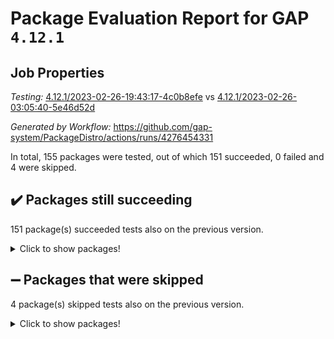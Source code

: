 # Package Evaluation Report for GAP `4.12.1`

## Job Properties

*Testing:* [4.12.1/2023-02-26-19:43:17-4c0b8efe](https://github.com/gap-system/PackageDistro/blob/data/reports/4.12.1/2023-02-26-19:43:17-4c0b8efe) vs [4.12.1/2023-02-26-03:05:40-5e46d52d](https://github.com/gap-system/PackageDistro/blob/data/reports/4.12.1/2023-02-26-03:05:40-5e46d52d)

*Generated by Workflow:* https://github.com/gap-system/PackageDistro/actions/runs/4276454331

In total, 155 packages were tested, out of which 151 succeeded, 0 failed and 4 were skipped.

## :heavy_check_mark: Packages still succeeding

151 package(s) succeeded tests also on the previous version.
<details><summary>Click to show packages!</summary>

- 4ti2interface 2023.02-02 [(success)](https://github.com/gap-system/PackageDistro/actions/runs/4276454331/jobs/7444753783)
- ace 5.6.2 [(success)](https://github.com/gap-system/PackageDistro/actions/runs/4276454331/jobs/7444753829)
- aclib 1.3.2 [(success)](https://github.com/gap-system/PackageDistro/actions/runs/4276454331/jobs/7444753877)
- agt 0.3.1 [(success)](https://github.com/gap-system/PackageDistro/actions/runs/4276454331/jobs/7444753919)
- alnuth 3.2.1 [(success)](https://github.com/gap-system/PackageDistro/actions/runs/4276454331/jobs/7444753957)
- anupq 3.3.0 [(success)](https://github.com/gap-system/PackageDistro/actions/runs/4276454331/jobs/7444753988)
- atlasrep 2.1.6 [(success)](https://github.com/gap-system/PackageDistro/actions/runs/4276454331/jobs/7444754023)
- autodoc 2022.10.20 [(success)](https://github.com/gap-system/PackageDistro/actions/runs/4276454331/jobs/7444754063)
- automata 1.15 [(success)](https://github.com/gap-system/PackageDistro/actions/runs/4276454331/jobs/7444754102)
- automgrp 1.3.2 [(success)](https://github.com/gap-system/PackageDistro/actions/runs/4276454331/jobs/7444754141)
- autpgrp 1.11 [(success)](https://github.com/gap-system/PackageDistro/actions/runs/4276454331/jobs/7444754176)
- cap 2023.02-09 [(success)](https://github.com/gap-system/PackageDistro/actions/runs/4276454331/jobs/7444754215)
- caratinterface 2.3.4 [(success)](https://github.com/gap-system/PackageDistro/actions/runs/4276454331/jobs/7444754263)
- cddinterface 2022.11.01 [(success)](https://github.com/gap-system/PackageDistro/actions/runs/4276454331/jobs/7444754299)
- circle 1.6.6 [(success)](https://github.com/gap-system/PackageDistro/actions/runs/4276454331/jobs/7444754334)
- classicpres 1.22 [(success)](https://github.com/gap-system/PackageDistro/actions/runs/4276454331/jobs/7444754367)
- cohomolo 1.6.11 [(success)](https://github.com/gap-system/PackageDistro/actions/runs/4276454331/jobs/7444754412)
- congruence 1.2.5 [(success)](https://github.com/gap-system/PackageDistro/actions/runs/4276454331/jobs/7444754462)
- corelg 1.56 [(success)](https://github.com/gap-system/PackageDistro/actions/runs/4276454331/jobs/7444754506)
- crime 1.6 [(success)](https://github.com/gap-system/PackageDistro/actions/runs/4276454331/jobs/7444754548)
- crisp 1.4.6 [(success)](https://github.com/gap-system/PackageDistro/actions/runs/4276454331/jobs/7444754580)
- crypting 0.10.4 [(success)](https://github.com/gap-system/PackageDistro/actions/runs/4276454331/jobs/7444754634)
- cryst 4.1.25 [(success)](https://github.com/gap-system/PackageDistro/actions/runs/4276454331/jobs/7444754668)
- crystcat 1.1.10 [(success)](https://github.com/gap-system/PackageDistro/actions/runs/4276454331/jobs/7444754699)
- ctbllib 1.3.4 [(success)](https://github.com/gap-system/PackageDistro/actions/runs/4276454331/jobs/7444754736)
- cubefree 1.19 [(success)](https://github.com/gap-system/PackageDistro/actions/runs/4276454331/jobs/7444754776)
- curlinterface 2.3.1 [(success)](https://github.com/gap-system/PackageDistro/actions/runs/4276454331/jobs/7444754813)
- cvec 2.7.6 [(success)](https://github.com/gap-system/PackageDistro/actions/runs/4276454331/jobs/7444754842)
- datastructures 0.3.0 [(success)](https://github.com/gap-system/PackageDistro/actions/runs/4276454331/jobs/7444754885)
- deepthought 1.0.6 [(success)](https://github.com/gap-system/PackageDistro/actions/runs/4276454331/jobs/7444754924)
- design 1.8 [(success)](https://github.com/gap-system/PackageDistro/actions/runs/4276454331/jobs/7444754954)
- difsets 2.3.1 [(success)](https://github.com/gap-system/PackageDistro/actions/runs/4276454331/jobs/7444754994)
- digraphs 1.6.1 [(success)](https://github.com/gap-system/PackageDistro/actions/runs/4276454331/jobs/7444755029)
- edim 1.3.6 [(success)](https://github.com/gap-system/PackageDistro/actions/runs/4276454331/jobs/7444755081)
- example 4.3.4 [(success)](https://github.com/gap-system/PackageDistro/actions/runs/4276454331/jobs/7444755115)
- examplesforhomalg 2023.02-02 [(success)](https://github.com/gap-system/PackageDistro/actions/runs/4276454331/jobs/7444755167)
- factint 1.6.3 [(success)](https://github.com/gap-system/PackageDistro/actions/runs/4276454331/jobs/7444755206)
- ferret 1.0.9 [(success)](https://github.com/gap-system/PackageDistro/actions/runs/4276454331/jobs/7444755255)
- fga 1.4.0 [(success)](https://github.com/gap-system/PackageDistro/actions/runs/4276454331/jobs/7444755307)
- fining 1.5.5 [(success)](https://github.com/gap-system/PackageDistro/actions/runs/4276454331/jobs/7444755348)
- float 1.0.3 [(success)](https://github.com/gap-system/PackageDistro/actions/runs/4276454331/jobs/7444755392)
- format 1.4.3 [(success)](https://github.com/gap-system/PackageDistro/actions/runs/4276454331/jobs/7444755425)
- forms 1.2.9 [(success)](https://github.com/gap-system/PackageDistro/actions/runs/4276454331/jobs/7444755467)
- fplsa 1.2.6 [(success)](https://github.com/gap-system/PackageDistro/actions/runs/4276454331/jobs/7444755517)
- fr 2.4.12 [(success)](https://github.com/gap-system/PackageDistro/actions/runs/4276454331/jobs/7444755555)
- francy 1.2.5 [(success)](https://github.com/gap-system/PackageDistro/actions/runs/4276454331/jobs/7444755605)
- fwtree 1.3 [(success)](https://github.com/gap-system/PackageDistro/actions/runs/4276454331/jobs/7444755652)
- gapdoc 1.6.6 [(success)](https://github.com/gap-system/PackageDistro/actions/runs/4276454331/jobs/7444755697)
- gauss 2023.02-02 [(success)](https://github.com/gap-system/PackageDistro/actions/runs/4276454331/jobs/7444755741)
- gaussforhomalg 2023.02-02 [(success)](https://github.com/gap-system/PackageDistro/actions/runs/4276454331/jobs/7444755786)
- gbnp 1.0.5 [(success)](https://github.com/gap-system/PackageDistro/actions/runs/4276454331/jobs/7444755831)
- generalizedmorphismsforcap 2023.01-01 [(success)](https://github.com/gap-system/PackageDistro/actions/runs/4276454331/jobs/7444755862)
- genss 1.6.8 [(success)](https://github.com/gap-system/PackageDistro/actions/runs/4276454331/jobs/7444755909)
- gradedmodules 2023.02-02 [(success)](https://github.com/gap-system/PackageDistro/actions/runs/4276454331/jobs/7444755955)
- gradedringforhomalg 2023.02-02 [(success)](https://github.com/gap-system/PackageDistro/actions/runs/4276454331/jobs/7444755987)
- grape 4.9.0 [(success)](https://github.com/gap-system/PackageDistro/actions/runs/4276454331/jobs/7444756032)
- groupoids 1.73 [(success)](https://github.com/gap-system/PackageDistro/actions/runs/4276454331/jobs/7444756071)
- grpconst 2.6.4 [(success)](https://github.com/gap-system/PackageDistro/actions/runs/4276454331/jobs/7444756103)
- guarana 0.96.3 [(success)](https://github.com/gap-system/PackageDistro/actions/runs/4276454331/jobs/7444756134)
- guava 3.18 [(success)](https://github.com/gap-system/PackageDistro/actions/runs/4276454331/jobs/7444756180)
- hap 1.52 [(success)](https://github.com/gap-system/PackageDistro/actions/runs/4276454331/jobs/7444756212)
- hapcryst 0.1.15 [(success)](https://github.com/gap-system/PackageDistro/actions/runs/4276454331/jobs/7444756250)
- hecke 1.5.3 [(success)](https://github.com/gap-system/PackageDistro/actions/runs/4276454331/jobs/7444756293)
- help 3.5 [(success)](https://github.com/gap-system/PackageDistro/actions/runs/4276454331/jobs/7444756326)
- homalg 2023.02-03 [(success)](https://github.com/gap-system/PackageDistro/actions/runs/4276454331/jobs/7444756358)
- homalgtocas 2023.02-02 [(success)](https://github.com/gap-system/PackageDistro/actions/runs/4276454331/jobs/7444756397)
- idrel 2.45 [(success)](https://github.com/gap-system/PackageDistro/actions/runs/4276454331/jobs/7444756429)
- images 1.3.1 [(success)](https://github.com/gap-system/PackageDistro/actions/runs/4276454331/jobs/7444756475)
- intpic 0.3.0 [(success)](https://github.com/gap-system/PackageDistro/actions/runs/4276454331/jobs/7444756518)
- io 4.8.1 [(success)](https://github.com/gap-system/PackageDistro/actions/runs/4276454331/jobs/7444756576)
- io_forhomalg 2023.02-02 [(success)](https://github.com/gap-system/PackageDistro/actions/runs/4276454331/jobs/7444756610)
- irredsol 1.4.4 [(success)](https://github.com/gap-system/PackageDistro/actions/runs/4276454331/jobs/7444756663)
- json 2.1.1 [(success)](https://github.com/gap-system/PackageDistro/actions/runs/4276454331/jobs/7444756691)
- jupyterkernel 1.5.0 [(success)](https://github.com/gap-system/PackageDistro/actions/runs/4276454331/jobs/7444756721)
- jupyterviz 1.5.6 [(success)](https://github.com/gap-system/PackageDistro/actions/runs/4276454331/jobs/7444756754)
- kan 1.35 [(success)](https://github.com/gap-system/PackageDistro/actions/runs/4276454331/jobs/7444756775)
- kbmag 1.5.11 [(success)](https://github.com/gap-system/PackageDistro/actions/runs/4276454331/jobs/7444756805)
- laguna 3.9.6 [(success)](https://github.com/gap-system/PackageDistro/actions/runs/4276454331/jobs/7444756834)
- liealgdb 2.2.1 [(success)](https://github.com/gap-system/PackageDistro/actions/runs/4276454331/jobs/7444756857)
- liepring 2.8 [(success)](https://github.com/gap-system/PackageDistro/actions/runs/4276454331/jobs/7444756903)
- liering 2.4.2 [(success)](https://github.com/gap-system/PackageDistro/actions/runs/4276454331/jobs/7444756947)
- linearalgebraforcap 2023.02-03 [(success)](https://github.com/gap-system/PackageDistro/actions/runs/4276454331/jobs/7444756997)
- localizeringforhomalg 2023.02-02 [(success)](https://github.com/gap-system/PackageDistro/actions/runs/4276454331/jobs/7444757047)
- loops 3.4.3 [(success)](https://github.com/gap-system/PackageDistro/actions/runs/4276454331/jobs/7444757101)
- lpres 1.0.3 [(success)](https://github.com/gap-system/PackageDistro/actions/runs/4276454331/jobs/7444757132)
- majoranaalgebras 1.5.1 [(success)](https://github.com/gap-system/PackageDistro/actions/runs/4276454331/jobs/7444757167)
- mapclass 1.4.6 [(success)](https://github.com/gap-system/PackageDistro/actions/runs/4276454331/jobs/7444757199)
- matgrp 0.70 [(success)](https://github.com/gap-system/PackageDistro/actions/runs/4276454331/jobs/7444757233)
- matricesforhomalg 2023.02-02 [(success)](https://github.com/gap-system/PackageDistro/actions/runs/4276454331/jobs/7444757264)
- modisom 2.5.3 [(success)](https://github.com/gap-system/PackageDistro/actions/runs/4276454331/jobs/7444757296)
- modulepresentationsforcap 2023.02-01 [(success)](https://github.com/gap-system/PackageDistro/actions/runs/4276454331/jobs/7444757331)
- modules 2023.02-02 [(success)](https://github.com/gap-system/PackageDistro/actions/runs/4276454331/jobs/7444757364)
- monoidalcategories 2023.02-04 [(success)](https://github.com/gap-system/PackageDistro/actions/runs/4276454331/jobs/7444757390)
- nconvex 2022.09-01 [(success)](https://github.com/gap-system/PackageDistro/actions/runs/4276454331/jobs/7444757410)
- nilmat 1.4.2 [(success)](https://github.com/gap-system/PackageDistro/actions/runs/4276454331/jobs/7444757447)
- nock 1.5 [(success)](https://github.com/gap-system/PackageDistro/actions/runs/4276454331/jobs/7444757477)
- normalizinterface 1.3.5 [(success)](https://github.com/gap-system/PackageDistro/actions/runs/4276454331/jobs/7444757513)
- nq 2.5.9 [(success)](https://github.com/gap-system/PackageDistro/actions/runs/4276454331/jobs/7444757555)
- numericalsgps 1.3.1 [(success)](https://github.com/gap-system/PackageDistro/actions/runs/4276454331/jobs/7444757597)
- openmath 11.5.3 [(success)](https://github.com/gap-system/PackageDistro/actions/runs/4276454331/jobs/7444757636)
- orb 4.9.0 [(success)](https://github.com/gap-system/PackageDistro/actions/runs/4276454331/jobs/7444757681)
- packagemanager 1.4.0 [(success)](https://github.com/gap-system/PackageDistro/actions/runs/4276454331/jobs/7444757749)
- patternclass 2.4.3 [(success)](https://github.com/gap-system/PackageDistro/actions/runs/4276454331/jobs/7444757807)
- permut 2.0.4 [(success)](https://github.com/gap-system/PackageDistro/actions/runs/4276454331/jobs/7444757849)
- polenta 1.3.10 [(success)](https://github.com/gap-system/PackageDistro/actions/runs/4276454331/jobs/7444757897)
- polymaking 0.8.6 [(success)](https://github.com/gap-system/PackageDistro/actions/runs/4276454331/jobs/7444757950)
- primgrp 3.4.4 [(success)](https://github.com/gap-system/PackageDistro/actions/runs/4276454331/jobs/7444757993)
- profiling 2.5.2 [(success)](https://github.com/gap-system/PackageDistro/actions/runs/4276454331/jobs/7444758040)
- qpa 1.34 [(success)](https://github.com/gap-system/PackageDistro/actions/runs/4276454331/jobs/7444758105)
- quagroup 1.8.3 [(success)](https://github.com/gap-system/PackageDistro/actions/runs/4276454331/jobs/7444758153)
- radiroot 2.9 [(success)](https://github.com/gap-system/PackageDistro/actions/runs/4276454331/jobs/7444758204)
- rcwa 4.7.1 [(success)](https://github.com/gap-system/PackageDistro/actions/runs/4276454331/jobs/7444758292)
- rds 1.8 [(success)](https://github.com/gap-system/PackageDistro/actions/runs/4276454331/jobs/7444758354)
- recog 1.4.2 [(success)](https://github.com/gap-system/PackageDistro/actions/runs/4276454331/jobs/7444758410)
- repndecomp 1.3.0 [(success)](https://github.com/gap-system/PackageDistro/actions/runs/4276454331/jobs/7444758455)
- repsn 3.1.0 [(success)](https://github.com/gap-system/PackageDistro/actions/runs/4276454331/jobs/7444758505)
- resclasses 4.7.3 [(success)](https://github.com/gap-system/PackageDistro/actions/runs/4276454331/jobs/7444758551)
- ringsforhomalg 2023.02-03 [(success)](https://github.com/gap-system/PackageDistro/actions/runs/4276454331/jobs/7444758606)
- sco 2023.02-02 [(success)](https://github.com/gap-system/PackageDistro/actions/runs/4276454331/jobs/7444758649)
- scscp 2.4.1 [(success)](https://github.com/gap-system/PackageDistro/actions/runs/4276454331/jobs/7444758692)
- semigroups 5.2.0 [(success)](https://github.com/gap-system/PackageDistro/actions/runs/4276454331/jobs/7444758732)
- sglppow 2.3 [(success)](https://github.com/gap-system/PackageDistro/actions/runs/4276454331/jobs/7444758765)
- sgpviz 0.999.5 [(success)](https://github.com/gap-system/PackageDistro/actions/runs/4276454331/jobs/7444758803)
- simpcomp 2.1.14 [(success)](https://github.com/gap-system/PackageDistro/actions/runs/4276454331/jobs/7444758850)
- singular 2023.02.09 [(success)](https://github.com/gap-system/PackageDistro/actions/runs/4276454331/jobs/7444758893)
- sl2reps 1.1 [(success)](https://github.com/gap-system/PackageDistro/actions/runs/4276454331/jobs/7444758932)
- sla 1.5.3 [(success)](https://github.com/gap-system/PackageDistro/actions/runs/4276454331/jobs/7444758967)
- smallgrp 1.5.2 [(success)](https://github.com/gap-system/PackageDistro/actions/runs/4276454331/jobs/7444759026)
- smallsemi 0.6.13 [(success)](https://github.com/gap-system/PackageDistro/actions/runs/4276454331/jobs/7444759062)
- sonata 2.9.6 [(success)](https://github.com/gap-system/PackageDistro/actions/runs/4276454331/jobs/7444759103)
- sophus 1.27 [(success)](https://github.com/gap-system/PackageDistro/actions/runs/4276454331/jobs/7444759164)
- spinsym 1.5.2 [(success)](https://github.com/gap-system/PackageDistro/actions/runs/4276454331/jobs/7444759193)
- standardff 0.9.4 [(success)](https://github.com/gap-system/PackageDistro/actions/runs/4276454331/jobs/7444759226)
- symbcompcc 1.3.2 [(success)](https://github.com/gap-system/PackageDistro/actions/runs/4276454331/jobs/7444759264)
- thelma 1.3 [(success)](https://github.com/gap-system/PackageDistro/actions/runs/4276454331/jobs/7444759297)
- tomlib 1.2.9 [(success)](https://github.com/gap-system/PackageDistro/actions/runs/4276454331/jobs/7444759338)
- toolsforhomalg 2023.02-04 [(success)](https://github.com/gap-system/PackageDistro/actions/runs/4276454331/jobs/7444759386)
- toric 1.9.5 [(success)](https://github.com/gap-system/PackageDistro/actions/runs/4276454331/jobs/7444759415)
- toricvarieties 2022.07.13 [(success)](https://github.com/gap-system/PackageDistro/actions/runs/4276454331/jobs/7444759459)
- transgrp 3.6.3 [(success)](https://github.com/gap-system/PackageDistro/actions/runs/4276454331/jobs/7444759490)
- ugaly 4.0.3 [(success)](https://github.com/gap-system/PackageDistro/actions/runs/4276454331/jobs/7444759524)
- unipot 1.5 [(success)](https://github.com/gap-system/PackageDistro/actions/runs/4276454331/jobs/7444759564)
- unitlib 4.2.0 [(success)](https://github.com/gap-system/PackageDistro/actions/runs/4276454331/jobs/7444759596)
- utils 0.82 [(success)](https://github.com/gap-system/PackageDistro/actions/runs/4276454331/jobs/7444759627)
- uuid 0.7 [(success)](https://github.com/gap-system/PackageDistro/actions/runs/4276454331/jobs/7444759663)
- walrus 0.9991 [(success)](https://github.com/gap-system/PackageDistro/actions/runs/4276454331/jobs/7444759690)
- wedderga 4.10.3 [(success)](https://github.com/gap-system/PackageDistro/actions/runs/4276454331/jobs/7444759715)
- xmod 2.91 [(success)](https://github.com/gap-system/PackageDistro/actions/runs/4276454331/jobs/7444759738)
- xmodalg 1.23 [(success)](https://github.com/gap-system/PackageDistro/actions/runs/4276454331/jobs/7444759767)
- yangbaxter 0.10.3 [(success)](https://github.com/gap-system/PackageDistro/actions/runs/4276454331/jobs/7444759798)
- zeromqinterface 0.14 [(success)](https://github.com/gap-system/PackageDistro/actions/runs/4276454331/jobs/7444759823)
</details>

## :heavy_minus_sign: Packages that were skipped

4 package(s) skipped tests also on the previous version.
<details><summary>Click to show packages!</summary>

- browse 1.8.20 [(skipped)](https://github.com/gap-system/PackageDistro/actions/runs/4276454331/jobs/7444555987)
- itc 1.5.1 [(skipped)](https://github.com/gap-system/PackageDistro/actions/runs/4276454331/jobs/7444555987)
- polycyclic 2.16 [(skipped)](https://github.com/gap-system/PackageDistro/actions/runs/4276454331/jobs/7444555987)
- xgap 4.31 [(skipped)](https://github.com/gap-system/PackageDistro/actions/runs/4276454331/jobs/7444555987)
</details>

